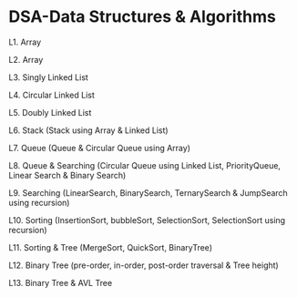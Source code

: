 # DSA-Data Structures & Algorithms

L1. Array

L2. Array

L3. Singly Linked List

L4. Circular Linked List

L5. Doubly Linked List

L6. Stack (Stack using Array & Linked List)

L7. Queue (Queue & Circular Queue using Array)

L8. Queue & Searching (Circular Queue using Linked List, PriorityQueue, Linear Search & Binary Search)

L9. Searching (LinearSearch, BinarySearch, TernarySearch & JumpSearch using recursion)

L10. Sorting (InsertionSort, bubbleSort, SelectionSort, SelectionSort using recursion)

L11. Sorting & Tree (MergeSort, QuickSort, BinaryTree)

L12. Binary Tree (pre-order, in-order, post-order traversal & Tree height)

L13. Binary Tree & AVL Tree
